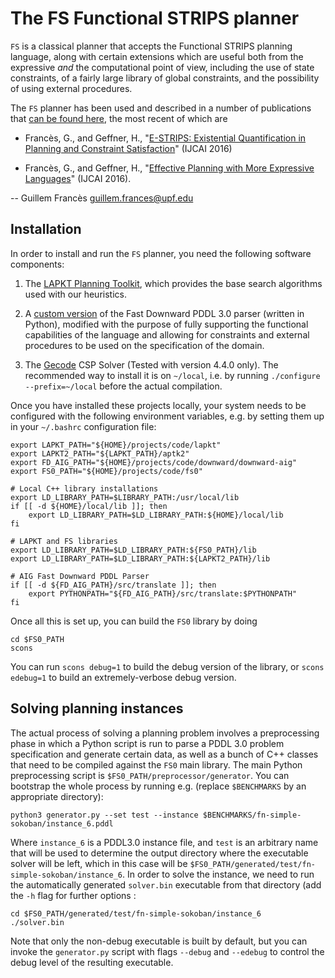 
The FS Functional STRIPS planner
=================================

`FS` is a classical planner that accepts the Functional STRIPS planning language, along with certain extensions
which are useful both from the expressive _and_ the computational point of view, including the use of
state constraints, of a fairly large library of global constraints, and the possibility of using external procedures.

The `FS` planner has been used and described in a number of publications that [can be found here](http://gfrances.github.io/pubs/),
the most recent of which are 

* Francès, G., and Geffner, H.,
"[E-STRIPS: Existential Quantification in Planning and Constraint Satisfaction](http://gfrances.github.io/pubs/2016-ijcai-existential-quantification-planning-csp/)" (IJCAI 2016)

* Francès, G., and Geffner, H.,
"[Effective Planning with More Expressive Languages](http://gfrances.github.io/pubs/2016-ijcai-effective-planning-more-expressive-languages/)" (IJCAI 2016).



-- Guillem Francès <guillem.frances@upf.edu>

Installation
--------------
In order to install and run the `FS` planner, you need the following software components:

1. The [LAPKT Planning Toolkit](http://lapkt.org/), which provides the base search algorithms used with our heuristics.

1. A [custom version](https://bitbucket.org/gfrances/downward-aig) of the Fast Downward PDDL 3.0 parser (written in Python), modified with the purpose of fully supporting the functional capabilities of the language and allowing for constraints and external procedures to be used on the specification of the domain.

1. The [Gecode](http://www.gecode.org/) CSP Solver (Tested with version 4.4.0 only). The recommended way to install it is on `~/local`, i.e. by running `./configure --prefix=~/local` before the actual compilation.

<!-- 1. The Clingo ASP Solver, from [Potassco](http://potassco.sourceforge.net/), the Potsdam Answer Set Solving Collection. Clingo seems to require at least `gcc` > 4.8; in order to build the C++ library you need to run `scons libclingo`. -->


Once you have installed these projects locally, your system needs to be configured with the following environment variables,
e.g. by setting them up in your  `~/.bashrc` configuration file:


```shell
export LAPKT_PATH="${HOME}/projects/code/lapkt"
export LAPKT2_PATH="${LAPKT_PATH}/aptk2"
export FD_AIG_PATH="${HOME}/projects/code/downward/downward-aig"
export FS0_PATH="${HOME}/projects/code/fs0"

# Local C++ library installations
export LD_LIBRARY_PATH=$LIBRARY_PATH:/usr/local/lib
if [[ -d ${HOME}/local/lib ]]; then
	export LD_LIBRARY_PATH=$LD_LIBRARY_PATH:${HOME}/local/lib
fi

# LAPKT and FS libraries
export LD_LIBRARY_PATH=$LD_LIBRARY_PATH:${FS0_PATH}/lib
export LD_LIBRARY_PATH=$LD_LIBRARY_PATH:${LAPKT2_PATH}/lib

# AIG Fast Downward PDDL Parser
if [[ -d ${FD_AIG_PATH}/src/translate ]]; then
	export PYTHONPATH="${FD_AIG_PATH}/src/translate:$PYTHONPATH"
fi

```

Once all this is set up, you can build the `FS0` library by doing

```shell
cd $FS0_PATH
scons
```

You can run `scons debug=1` to build the debug version of the library, or `scons edebug=1` to build an extremely-verbose debug version.


Solving planning instances
----------------------------------

The actual process of solving a planning problem involves a preprocessing phase in which a Python script is run to parse a PDDL 3.0 problem specification and generate certain data, as well as a bunch of C++ classes that need to be compiled against the `FS0` main library. The main Python preprocessing script is `$FS0_PATH/preprocessor/generator`.
You can bootstrap the whole process by running e.g. (replace `$BENCHMARKS` by an appropriate directory):

```shell
python3 generator.py --set test --instance $BENCHMARKS/fn-simple-sokoban/instance_6.pddl
```

Where `instance_6` is a PDDL3.0 instance file, and 
`test` is an arbitrary name that will be used to determine the output directory where the executable solver will be left, which in this case will be
`$FS0_PATH/generated/test/fn-simple-sokoban/instance_6`.
In order to solve the instance, we need to run the automatically generated `solver.bin` executable from that directory (add the `-h` flag for further options :

```shell
cd $FS0_PATH/generated/test/fn-simple-sokoban/instance_6
./solver.bin
```

Note that only the non-debug executable is built by default, but you can invoke the `generator.py` script with flags `--debug` and `--edebug` to control the debug level
of the resulting executable.


